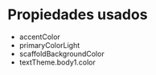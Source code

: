 # Propiedades usados




*  accentColor
*  primaryColorLight
*  scaffoldBackgroundColor
*  textTheme.body1.color
